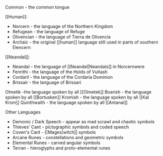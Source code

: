 Common - the common tongue

[[Human]]:
- Norcern - the language of the Northern Kingdom
- Refugean - the language of Refuge
- Olivencian - the language of Tierra de Olivencia
- Archaic - the original [[human]] language still used in parts of southern Elencern

[[Neandal]]:
- Neandal - the language of [[Neandal|Neandals]] in Norcernwere
- Fenrithi - the language of the Holds of Vultash
- Cordaril - the language of the Cordaria Dominion
- Brissair - the language of Brissari

Olmetik  -the language spoken by all [[Olmetek]]
Boarish - the language spoken by all [[Bortusken]]
Kromish - the language spoken by all [[Kal Krom]]
Quinthwaith - the language spoken by all [[Antanai]]

Other Languages
- Demonic / Dark Speech - appear as mad scrawl and chaotic symbols
- Thieves' Cant - pictographic symbols and coded speech
- Coven's Cant - [[Mages|witch]] symbols
- Arcane Runes - constellations and geometric symbols
- Elemental Runes - carved angular symbols
- Terran - hieroglyphs and proto-elemental runes